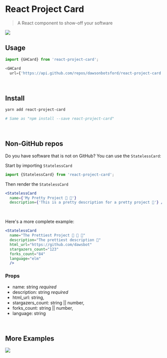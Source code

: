 # React Project Card

> A React component to show-off your software

![](https://i.imgur.com/vYW6HnD.png)

## Usage

```js
import {GHCard} from 'react-project-card';

<GHCard
  url={'https://api.github.com/repos/dawsonbotsford/react-project-card'}/>
```

<br/>

## Install

```sh
yarn add react-project-card

# Same as "npm install --save react-project-card"
```

<br/>

## Non-GitHub repos

Do you have software that is not on GitHub? You can use the `StatelessCard`:

Start by importing `StatelessCard`

```js
import {StatelessCard} from 'react-project-card';
```

Then render the `StatelessCard`

```jsx
<StatelessCard
  name={'My Pretty Project 💖 💄'}
  description={'This is a pretty description for a pretty project 👠'} />
```

<br/>

Here's a more complete example:

```jsx
<StatelessCard
  name="The Prettiest Project 🚀 💖 💄"
  description="The prettiest description 💎"
  html_url="https://github.com/dawsbot"
  stargazers_count="123"
  forks_count="84"
  language="elm"
  />
```

### Props

* name: string *required*
* description: string *required*
* html_url: string,
* stargazers_count: string || number,
* forks_count: string || number,
* language: string

<br/>

## More Examples

![](https://i.imgur.com/3B1NlsL.png)
